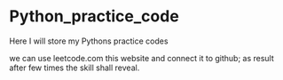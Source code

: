 # Python_practice_code
Here I will store my Pythons practice codes

we can use leetcode.com this website and connect it to github; as result after few times the skill shall reveal.
